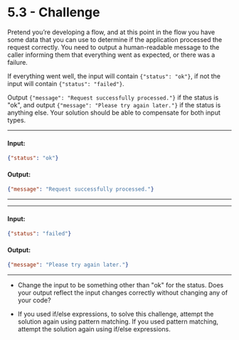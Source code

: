 # 5.3 - Challenge

Pretend you’re developing a flow, and at this point in the flow you have some data that you can use to determine if the application processed the request correctly. You need to output a human-readable message to the caller informing them that everything went as expected, or there was a failure.

If everything went well, the input will contain `{"status": "ok"}`, if not the input will contain `{"status": "failed"}`.  

Output `{"message": "Request successfully processed."}` if the status is "ok", and output `{"message": "Please try again later."}` if the status is anything else. Your solution should be able to compensate for both input types.

---
#### Input:
```json
{"status": "ok"}
```

#### Output:
```json
{"message": "Request successfully processed."}
```
---

---
#### Input:
```json
{"status": "failed"}
```

#### Output:
```json
{"message": "Please try again later."}
```
---

- Change the input to be something other than "ok" for the status. Does your output reflect the input changes correctly without changing any of your code?

- If you used if/else expressions, to solve this challenge, attempt the solution again using pattern matching. If you used pattern matching, attempt the solution again using if/else expressions.
